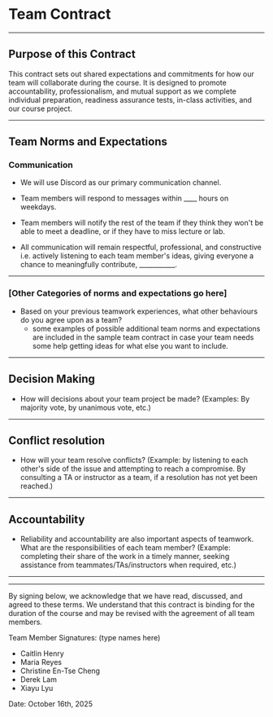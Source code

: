 # Team Contract
---
## Purpose of this Contract

This contract sets out shared expectations and commitments for how our team will collaborate during the course. It is designed to promote accountability, professionalism, and mutual support as we complete individual preparation, readiness assurance tests, in-class activities, and our course project.

---
## Team Norms and Expectations

### Communication

* We will use Discord as our primary communication channel.

* Team members will respond to messages within ____ hours on weekdays.

* Team members will notify the rest of the team if they think they won't be able to meet a deadline, or if they have to miss lecture or lab.

* All communication will remain respectful, professional, and constructive i.e. actively listening to each team member's ideas, giving everyone a chance to meaningfully contribute, ___________.

---

### [Other Categories of norms and expectations go here]

* Based on your previous teamwork experiences, what other behaviours do you agree upon as a team?
    - some examples of possible additional team norms and expectations are included in the sample team contract in case your team needs some help getting ideas for what else you want to include.

---

## Decision Making

* How will decisions about your team project be made? (Examples: By majority vote, by unanimous vote, etc.)

---
## Conflict resolution

* How will your team resolve conflicts? (Example: by listening to each other's side of the issue and attempting to reach a compromise. By consulting a TA or instructor as a team, if a resolution has not yet been reached.)

---

## Accountability

* Reliability and accountability are also important aspects of teamwork. What are the responsibilities of each team member? (Example: completing their share of the work in a timely manner, seeking assistance from teammates/TAs/instructors when required, etc.)

---

---

By signing below, we acknowledge that we have read, discussed, and agreed to these terms. We understand that this contract is binding for the duration of the course and may be revised with the agreement of all team members.

Team Member Signatures:
(type names here)
- Caitlin Henry
- Maria Reyes
- Christine En-Tse Cheng
- Derek Lam
- Xiayu Lyu

Date: October 16th, 2025

